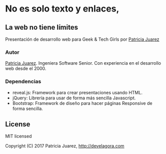 # No es solo texto y enlaces,
## La web no tiene límites
Presentación de desarrollo web para Geek & Tech Girls por [Patricia Juarez](http://develagora.com)

### Autor
[Patricia Juarez](http://develagora.com). Ingeniera Software Senior. Con experiencia en el desarrollo web desde el 2000.


### Dependencias
- reveal.js: Framework para crear presentaciones usando HTML.
- jQuery: Librería para usar de forma más sencilla Javascript.
- Bootstrap: Framework de diseño para hacer páginas Responsive de forma sencilla. 


## License

MIT licensed

Copyright (C) 2017 Patricia Juarez, http://develagora.com
